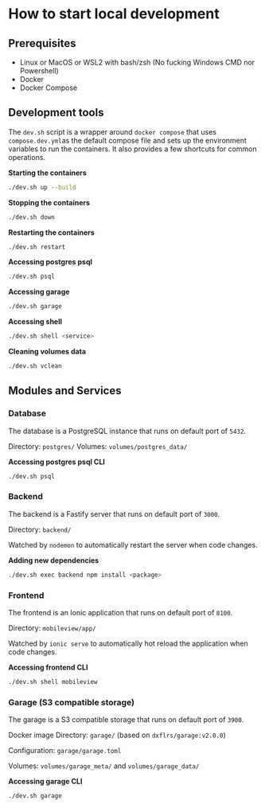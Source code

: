 # How to start local development

## Prerequisites

- Linux or MacOS or WSL2 with bash/zsh (No fucking Windows CMD nor Powershell)
- Docker
- Docker Compose

## Development tools

The `dev.sh` script is a wrapper around `docker compose` that uses
`compose.dev.yml`as the default compose file and sets up the environment
variables to run the containers. It also provides a few shortcuts for common
operations.

**Starting the containers**

```bash
./dev.sh up --build
```

**Stopping the containers**

```bash
./dev.sh down
```


**Restarting the containers**

```bash
./dev.sh restart
```

**Accessing postgres psql**

```bash
./dev.sh psql
```

**Accessing garage**

```bash
./dev.sh garage
```

**Accessing shell**

```bash
./dev.sh shell <service>
```

**Cleaning volumes data**

```bash
./dev.sh vclean
```

## Modules and Services

### Database

The database is a PostgreSQL instance that runs on default port of `5432`.

Directory: `postgres/`
Volumes: `volumes/postgres_data/`


**Accessing postgres psql CLI**

```bash
./dev.sh psql
```

### Backend

The backend is a Fastify server that runs on default port of `3000`.

Directory: `backend/`

Watched by `nodemon` to automatically restart the server when code changes.

**Adding new dependencies**

```bash
./dev.sh exec backend npm install <package>
```

### Frontend

The frontend is an Ionic application that runs on default port of `8100`.

Directory: `mobileview/app/`

Watched by `ionic serve` to automatically hot reload the application when code
changes.

**Accessing frontend CLI**

```bash
./dev.sh shell mobileview
```

### Garage (S3 compatible storage)

The garage is a S3 compatible storage that runs on default port of `3900`.

Docker image Directory: `garage/` (based on `dxflrs/garage:v2.0.0`)

Configuration: `garage/garage.toml`

Volumes: `volumes/garage_meta/` and `volumes/garage_data/`

**Accessing garage CLI**

```bash
./dev.sh garage
```
